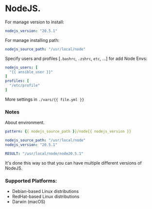 # NodeJS.
For manage version to install:
```yaml
nodejs_version: "20.5.1"
```
For manage installing path:
```yaml
nodejs_source_path: "/usr/local/node"
```
Specify users and profiles [`.bashrc`, `.zshrc`, `etc`, ...] for add Node Envs:
```yaml
nodejs_users: [
  "{{ ansible_user }}"
]
profiles: [
  "/etc/profile"
]
```
More settings in `./vars/{{ file.yml }}`

### Notes
About environment.
```yaml
pattern: {{ nodejs_source_path }}/node{{ nodejs_version }}

nodejs_source_path: "/usr/local/node"
nodejs_version: "20.5.1"

RESULT: "/usr/local/node/node20.5.1"
```
It's done this way so that you can have multiple different versions of NodeJS.

### Supported Platforms:
- Debian-based Linux distributions
- RedHat-based Linux distributions
- Darwin (macOS)
